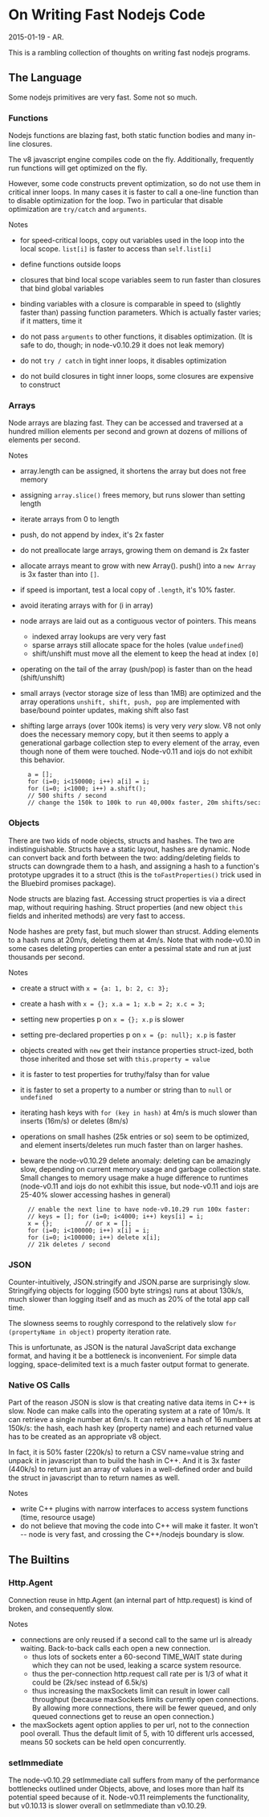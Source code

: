 On Writing Fast Nodejs Code
===========================

2015-01-19 - AR.

This is a rambling collection of thoughts on writing fast nodejs programs.

The Language
------------

Some nodejs primitives are very fast.  Some not so much.

### Functions

Nodejs functions are blazing fast, both static function bodies and many
in-line closures.

The v8 javascript engine compiles code on the fly.  Additionally,
frequently run functions will get optimized on the fly.

However, some code constructs prevent optimization, so do not use them
in critical inner loops.  In many cases it is faster to call a one-line
function than to disable optimization for the loop.  Two in particular
that disable optimization are `try/catch` and `arguments`.

Notes

- for speed-critical loops, copy out variables used in the loop into the
  local scope.  `list[i]` is faster to access than `self.list[i]`
- define functions outside loops
- closures that bind local scope variables seem to run faster than
  closures that bind global variables
- binding variables with a closure is comparable in speed to (slightly
  faster than) passing function parameters.  Which is actually faster
  varies; if it matters, time it

- do not pass `arguments` to other functions, it disables optimization.
  (It is safe to do, though; in node-v0.10.29 it does not leak memory)
- do not `try / catch` in tight inner loops, it disables optimization
- do not build closures in tight inner loops, some closures are expensive
  to construct

### Arrays

Node arrays are blazing fast.  They can be accessed and traversed at a
hundred million elements per second and grown at dozens of millions of
elements per second.

Notes

- array.length can be assigned, it shortens the array but does not free memory
- assigning `array.slice()` frees memory, but runs slower than setting length

- iterate arrays from 0 to length
- push, do not append by index, it's 2x faster
- do not preallocate large arrays, growing them on demand is 2x faster
- allocate arrays meant to grow with new Array().  push() into a `new Array`
  is 3x faster than into `[]`.
- if speed is important, test a local copy of `.length`, it's 10% faster.
- avoid iterating arrays with for (i in array)
- node arrays are laid out as a contiguous vector of pointers.  This means
  - indexed array lookups are very very fast
  - sparse arrays still allocate space for the holes (value `undefined`)
  - shift/unshift must move all the element to keep the head at index `[0]`
- operating on the tail of the array (push/pop) is faster than on the head
  (shift/unshift)
- small arrays (vector storage size of less than 1MB) are optimized and the
  array operations `unshift, shift, push, pop` are implemented with base/bound
  pointer updates, making shift also fast
- shifting large arrays (over 100k items) is very very _very_ slow.  V8 not
  only does the necessary memory copy, but it then seems to apply a
  generational garbage collection step to every element of the array, even
  though none of them were touched.  Node-v0.11 and iojs do not exhibit this
  behavior.

        a = [];
        for (i=0; i<150000; i++) a[i] = i;
        for (i=0; i<1000; i++) a.shift();
        // 500 shifts / second
        // change the 150k to 100k to run 40,000x faster, 20m shifts/sec:

### Objects

There are two kids of node objects, structs and hashes.  The two are
indistinguishable.  Structs have a static layout, hashes are dynamic.  Node
can convert back and forth between the two:  adding/deleting fields to structs
can downgrade them to a hash, and assigning a hash to a function's prototype
upgrades it to a struct (this is the `toFastProperties()` trick used in the
Bluebird promises package).

Node structs are blazing fast.  Accessing struct properties is via a direct
map, without requiring hashing.  Struct properties (and new object `this`
fields and inherited methods) are very fast to access.

Node hashes are prety fast, but much slower than strucst.  Adding elements to
a hash runs at 20m/s, deleting them at 4m/s.  Note that with node-v0.10 in
some cases deleting properties can enter a pessimal state and run at just
thousands per second.

Notes

- create a struct with `x = {a: 1, b: 2, c: 3};`
- create a hash with `x = {}; x.a = 1; x.b = 2; x.c = 3;`
- setting new properties p on `x = {}; x.p` is slower
- setting pre-declared properties p on `x = {p: null}; x.p` is faster
- objects created with `new` get their instance properties struct-ized,
  both those inherited and those set with `this.property = value`
- it is faster to test properties for truthy/falsy than for value
- it is faster to set a property to a number or string than to `null` or `undefined`
- iterating hash keys with `for (key in hash)` at 4m/s is much slower
  than inserts (16m/s) or deletes (8m/s)
- operations on small hashes (25k entries or so) seem to be optimized, and
  element inserts/deletes run much faster than on larger hashes.

- beware the node-v0.10.29 delete anomaly:  deleting can be amazingly slow,
  depending on current memory usage and garbage collection state.  Small
  changes to memory usage make a huge difference to runtimes (node-v0.11 and
  iojs do not exhibit this issue, but node-v0.11 and iojs are 25-40% slower
  accessing hashes in general)

        // enable the next line to have node-v0.10.29 run 100x faster:
        // keys = []; for (i=0; i<4000; i++) keys[i] = i;
        x = {};         // or x = [];
        for (i=0; i<100000; i++) x[i] = i;
        for (i=0; i<100000; i++) delete x[i];
        // 21k deletes / second

### JSON

Counter-intuitively, JSON.stringify and JSON.parse are surprisingly slow.
Stringifying objects for logging (500 byte strings) runs at about 130k/s, much
slower than logging itself and as much as 20% of the total app call time.

The slowness seems to roughly correspond to the relatively slow `for
(propertyName in object)` property iteration rate.

This is unfortunate, as JSON is the natural JavaScript data exchange format,
and having it be a bottleneck is inconvenient.  For simple data logging,
space-delimited text is a much faster output format to generate.

### Native OS Calls

Part of the reason JSON is slow is that creating native data items in
C++ is slow.  Node can make calls into the operating system at a rate of
10m/s.  It can retrieve a single number at 6m/s.  It can retrieve a hash
of 16 numbers at 150k/s:  the hash, each hash key (property name) and
each returned value has to be created as an appropriate v8 object.

In fact, it is 50% faster (220k/s) to return a CSV name=value string and
unpack it in javascript than to build the hash in C++.  And it is 3x
faster (440k/s) to return just an array of values in a well-defined
order and build the struct in javascript than to return names as well.

Notes

- write C++ plugins with narrow interfaces to access system functions
  (time, resource usage)
- do not believe that moving the code into C++ will make it faster.  It
  won't -- node is very fast, and crossing the C++/nodejs boundary is
  slow.


The Builtins
------------

### Http.Agent

Connection reuse in http.Agent (an internal part of http.request) is kind of
broken, and consequently slow.

Notes

- connections are only reused if a second call to the same url is already
  waiting.  Back-to-back calls each open a new connection.
  - thus lots of sockets enter a 60-second TIME_WAIT state during which they can
    not be used, leaking a scarce system resource.
  - thus the per-connection http.request call rate per is 1/3 of what it could
    be (2k/sec instead of 6.5k/s)
  - thus increasing the maxSockets limit can result in lower call throughput
    (because maxSockets limits currently open connections.  By allowing more
    connections, there will be fewer queued, and only queued connections get
    to reuse an open connection.)
- the maxSockets agent option applies to per url, not to the connection pool
  overall.  Thus the default limit of 5, with 10 different urls accessed,
  means 50 sockets can be held open concurrently.

### setImmediate

The node-v0.10.29 setImmediate call suffers from many of the performance
bottlenecks outlined under Objects, above, and loses more than half its
potential speed because of it.  Node-v0.11 reimplements the functionality,
but v0.10.13 is slower overall on setImmediate than v0.10.29.
